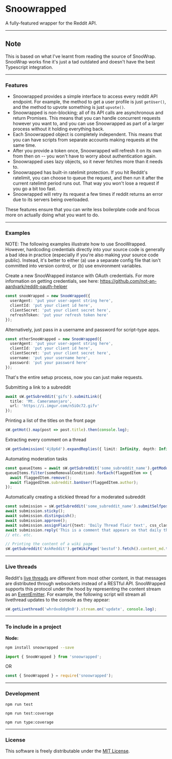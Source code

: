 # Snoowrapped 

A fully-featured wrapper for the Reddit API.

---

## Note
This is based on what I've learnt from reading the source of SnooWrap.  
SnooWrap works fine it's just a tad outdated and doesn't have the best Typescript integration.

---

### Features

* Snoowrapped provides a simple interface to access every reddit API endpoint. For example, the method to get a user profile is just `getUser()`, and the method to upvote something is just `upvote()`.
* Snoowrapped is non-blocking; all of its API calls are asynchronous and return Promises. This means that you can handle concurrent requests however you want to, and you can use Snoowrapped as part of a larger process without it holding everything back.
* Each Snoowrapped object is completely independent. This means that you can have scripts from separate accounts making requests at the same time.
* After you provide a token once, Snoowrapped will refresh it on its own from then on -- you won't have to worry about authentication again.
* Snoowrapped uses lazy objects, so it never fetches more than it needs to.
* Snoowrapped has built-in ratelimit protection. If you hit Reddit's ratelimit, you can choose to queue the request, and then run it after the current ratelimit period runs out. That way you won't lose a request if you go a bit too fast.
* Snoowrapped will retry its request a few times if reddit returns an error due to its servers being overloaded.

These features ensure that you can write less boilerplate code and focus more on actually doing what you want to do.

---

### Examples

NOTE: The following examples illustrate how to use SnooWrapped. However, hardcoding credentials directly into your source code is generally a bad idea in practice (especially if you're also making your source code public). Instead, it's better to either (a) use a separate config file that isn't committed into version control, or (b) use environment variables.

Create a new SnooWrapped instance with OAuth credentials.
For more information on getting credentials, see here: https://github.com/not-an-aardvark/reddit-oauth-helper
```ts
const snooWrapped = new SnooWrapped({
  userAgent: 'put your user-agent string here',
  clientId: 'put your client id here',
  clientSecret: 'put your client secret here',
  refreshToken: 'put your refresh token here'
});
```

Alternatively, just pass in a username and password for script-type apps.
```ts
const otherSnooWrapped = new SnooWrapped({
  userAgent: 'put your user-agent string here',
  clientId: 'put your client id here',
  clientSecret: 'put your client secret here',
  username: 'put your username here',
  password: 'put your password here'
});
```

That's the entire setup process, now you can just make requests.


Submitting a link to a subreddit
```ts
await sW.getSubreddit('gifs').submitLink({
  title: 'Mt. Cameramanjaro',
  url: 'https://i.imgur.com/n5iOc72.gifv'
});
```

Printing a list of the titles on the front page
```ts
sW.getHot().map(post => post.title).then(console.log);
```

Extracting every comment on a thread
```ts
sW.getSubmission('4j8p6d').expandReplies({ limit: Infinity, depth: Infinity }).then(console.log);
```

Automating moderation tasks
```ts
const queueItems = await sW.getSubreddit('some_subreddit_name').getModqueue({ limit: 100 }).fetch();
queueItems.filter(someRemovalCondition).forEach(flaggedItem => {
  await flaggedItem.remove();
  await flaggedItem.subreddit.banUser(flaggedItem.author);
});
```

Automatically creating a stickied thread for a moderated subreddit
```ts
const submission = sW.getSubreddit('some_subreddit_name').submitSelfpost({title: 'Daily thread', text: 'Discuss things here'});
await submission.sticky();
await submission.distinguish();
await submission.approve();
await submission.assignFlair({text: 'Daily Thread flair text', css_class: 'daily-thread'});
await submission.reply('This is a comment that appears on that daily thread');
// etc. etc.

// Printing the content of a wiki page
sW.getSubreddit('AskReddit').getWikiPage('bestof').fetch().content_md.then(console.log);
```

---

### Live threads

Reddit's [live threads](https://www.reddit.com/r/live/wiki/index) are different from most other content, in that messages are distributed through websockets instead of a RESTful API. SnooWrapped supports this protocol under the hood by representing the content stream as an [EventEmitter](https://nodejs.org/api/events.html#events_class_eventemitter). For example, the following script will stream all livethread updates to the console as they appear:

```js
sW.getLivethread('whrdxo8dg9n0').stream.on('update', console.log);
```

---

### To include in a project

**Node:**

```bash
npm install snoowrapped --save
```
```ts
import { SnooWrapped } from 'snoowrapped';
```
OR
```js
const { SnooWrapped } = require('snoowrapped');
```

---

### Development
`npm run test`  

`npm run test:coverage`  

`npm run type:coverage`

---

### License

This software is freely distributable under the [MIT License](https://github.com/OmgImAlexis/SnooWrapped/blob/master/LICENSE.md).
